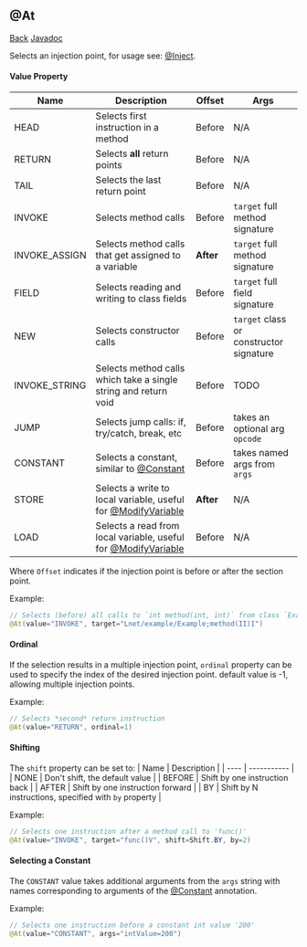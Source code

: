 ## @At
[Back](mixins.md) [Javadoc](https://jenkins.liteloader.com/view/Other/job/Mixin/javadoc/org/spongepowered/asm/mixin/injection/At.html)

Selects an injection point, for usage see: [@Inject](inject.md).

#### Value Property
| Name | Description | Offset | Args |
| ---- | ----------- | ------ | ---- |
| HEAD | Selects first instruction in a method | Before | N/A |
| RETURN | Selects **all** return points | Before | N/A |
| TAIL | Selects the last return point | Before | N/A |
| INVOKE | Selects method calls | Before | `target` full method signature |
| INVOKE_ASSIGN | Selects method calls that get assigned to a variable | **After** | `target` full method signature |
| FIELD | Selects reading and writing to class fields | Before | `target` full field signature |
| NEW | Selects constructor calls | Before | `target` class or constructor signature |
| INVOKE_STRING | Selects method calls which take a single string and return void | Before | TODO |
| JUMP | Selects jump calls: if, try/catch, break, etc | Before | takes an optional arg `opcode` |
| CONSTANT | Selects a constant, similar to [@Constant](constant.md) | Before | takes named args from `args` |
| STORE | Selects a write to local variable, useful for [@ModifyVariable](modify_variable.md) | **After** | N/A |
| LOAD | Selects a read from local variable, useful for [@ModifyVariable](modify_variable.md) | Before | N/A |

Where `Offset` indicates if the injection point is before or after the section point.

Example:
```java
// Selects (before) all calls to `int method(int, int)` from class `Example`
@At(value="INVOKE", target="Lnet/example/Example;method(II)I")
```

#### Ordinal
If the selection results in a multiple injection point, `ordinal` property can be used to specify the index of the desired injection point. default value is -1, allowing multiple injection points.

Example:
```java
// Selects *second* return instruction
@At(value="RETURN", ordinal=1)
```

#### Shifting
The `shift` property can be set to:
| Name | Description |
| ---- | ----------- |
| NONE | Don't shift, the default value |
| BEFORE | Shift by one instruction back |
| AFTER | Shift by one instruction forward |
| BY | Shift by N instructions, specified with `by` property |

Example:
```java
// Selects one instruction after a method call to 'func()'
@At(value="INVOKE", target="func()V", shift=Shift.BY, by=2)
```

#### Selecting a Constant
The `CONSTANT` value takes additional arguments from the `args` string with names corresponding to arguments of the [@Constant](constant.md) annotation.

Example:
```java
// Selects one instruction before a constant int value '200'
@At(value="CONSTANT", args="intValue=200")
```
